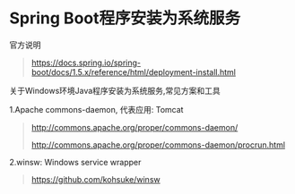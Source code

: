 # Spring Boot程序安装为系统服务
官方说明
> https://docs.spring.io/spring-boot/docs/1.5.x/reference/html/deployment-install.html

关于Windows环境Java程序安装为系统服务,常见方案和工具

1.Apache commons-daemon, 代表应用: Tomcat
> http://commons.apache.org/proper/commons-daemon/
>
> http://commons.apache.org/proper/commons-daemon/procrun.html

2.winsw: Windows service wrapper
> https://github.com/kohsuke/winsw
